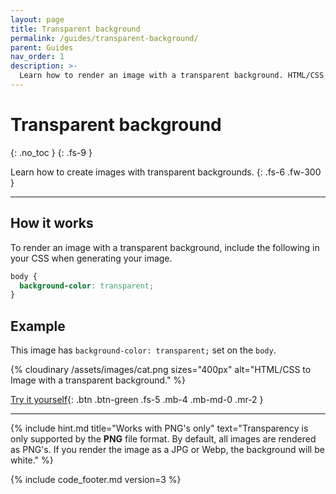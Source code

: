 ```yaml
---
layout: page
title: Transparent background
permalink: /guides/transparent-background/
parent: Guides
nav_order: 1
description: >-
  Learn how to render an image with a transparent background. HTML/CSS to Image API.
---
```

# Transparent background
{: .no_toc }
{: .fs-9 }

Learn how to create images with transparent backgrounds.
{: .fs-6 .fw-300 }

<hr>

## How it works

To render an image with a transparent background, include the following in your CSS when generating your image.

```css
body { 
  background-color: transparent;
}
```

## Example

This image has `background-color: transparent;` set on the `body`.

<div class="code-example" markdown="1">
<div class="hcti-container" style="background-color: unset;">
  {% cloudinary /assets/images/cat.png sizes="400px" alt="HTML/CSS to Image with a transparent background." %}
</div>
</div>

[Try it yourself](https://htmlcsstoimage.com/demo){: .btn .btn-green .fs-5 .mb-4 .mb-md-0 .mr-2 }

<hr>


{% include hint.md title="Works with PNG's only" text="Transparency is only supported by the **PNG** file format. By default, all images are rendered as PNG's. If you render the image as a JPG or Webp, the background will be white." %}


{% include code_footer.md version=3 %}

